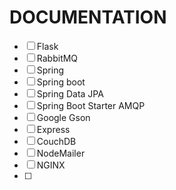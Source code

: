 # DOCUMENTATION

- [ ] Flask
- [ ] RabbitMQ
- [ ] Spring
- [ ] Spring boot
- [ ] Spring Data JPA
- [ ] Spring Boot Starter AMQP
- [ ] Google Gson
- [ ] Express
- [ ] CouchDB
- [ ] NodeMailer
- [ ] NGINX
- [ ] 